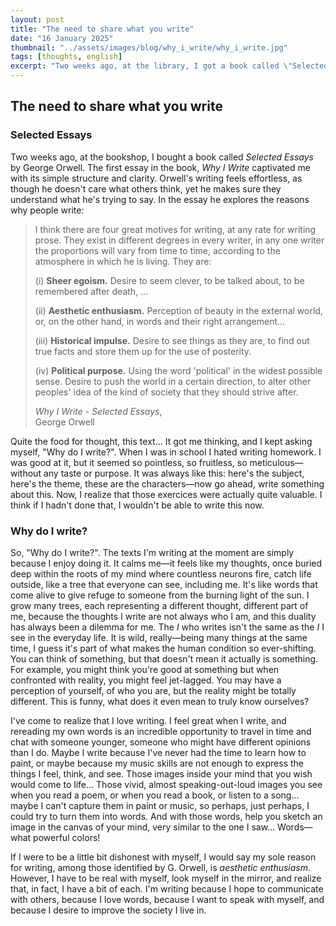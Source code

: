 ```yaml
---
layout: post
title: "The need to share what you write"
date: "16 January 2025"
thumbnail: "../assets/images/blog/why_i_write/why_i_write.jpg"
tags: [thoughts, english]
excerpt: "Two weeks ago, at the library, I got a book called \"Selected Essays\" by George Orwell. The first essay in that book is titled \"Why I Write\"."
---
```


## The need to share what you write
### Selected Essays
Two weeks ago, at the bookshop, I bought a book called *Selected Essays* by George Orwell. The first essay in the book, *Why I Write* captivated me with its simple structure and clarity. Orwell's writing feels effortless, as though he doesn't care what others think, yet he makes sure they understand what he's trying to say. 
In the essay he explores the reasons why people write:

<div class="book-citation">
    <blockquote>
        <p>I think there are four great motives for writing, at any rate for writing prose. They exist in different degrees in every writer, in any one writer the proportions will vary from time to time, according to the atmosphere in which he is living. They are:</p>
        <p>
        (i) <b>Sheer egoism.</b> Desire to seem clever, to be talked about, to be remembered after death, ...</p>
        <p>
        (ii) <b>Aesthetic enthusiasm.</b> Perception of beauty in the external world, or, on the other hand, in words and their right arrangement...
        </p>
        <p>
        (iii) <b>Historical impulse.</b> Desire to see things as they are, to find out true facts and store them up for the use of posterity.
        </p>
        <p>
        (iv) <b>Political purpose.</b> Using the word 'political' in the widest possible sense. Desire to push the world in a certain direction, to alter other peoples' idea of the kind of society that they should strive after.
        </p>
        <footer><cite>Why I Write - Selected Essays</cite>, <br>George Orwell</footer>
    </blockquote>
</div>

Quite the food for thought, this text... It got me thinking, and I kept asking myself, "Why do I write?". When I was in school I hated writing homework. I was good at it, but it seemed so pointless, so fruitless, so meticulous—without any taste or purpose. It was always like this: here's the subject, here's the theme, these are the characters—now go ahead, write something about this. 
Now, I realize that those exercices were actually quite valuable. I think if I hadn't done that, I wouldn't be able to write this now.

### Why do I write?
So, "Why do I write?". The texts I'm writing at the moment are simply because I enjoy doing it. It calms me—it feels like my thoughts, once buried deep within the roots of my mind where countless neurons fire, catch life outside, like a tree that everyone can see, including me. It's like words that come alive to give refuge to someone from the burning light of the sun. I grow many trees, each representing a different thought, different part of me, because the thoughts I write are not always who I am, and this duality has always been a dilemma for me. The *I* who writes isn't the same as the *I* I see in the everyday life. It is wild, really—being many things at the same time, I guess it's part of what makes the human condition so ever-shifting. You can think of something, but that doesn't mean it actually is something. For example, you might think you're good at something but when confronted with reality, you might feel jet-lagged. You may have a perception of yourself, of who you are, but the reality might be totally different. This is funny, what does it even mean to truly know ourselves?

I've come to realize that I love writing. I feel great when I write, and rereading my own words is an incredible opportunity to travel in time and chat with someone younger, someone who might have different opinions than I do. Maybe I write because I've never had the time to learn how to paint, or maybe because my music skills are not enough to express the things I feel, think, and see. Those images inside your mind that you wish would come to life... Those vivid, almost speaking-out-loud images you see when you read a poem, or when you read a book, or listen to a song... maybe I can't capture them in paint or music, so perhaps, just perhaps, I could try to turn them into words. And with those words, help you sketch an image in the canvas of your mind, very similar to the one I saw... Words—what powerful colors!

If I were to be a little bit dishonest with myself, I would say my sole reason for writing, among those identified by G. Orwell, is *aesthetic enthusiasm*. However, I have to be real with myself, look myself in the mirror, and realize that, in fact, I have a bit of each. I'm writing because I hope to communicate with others, because I love words, because I want to speak with myself, and because I desire to improve the society I live in.

